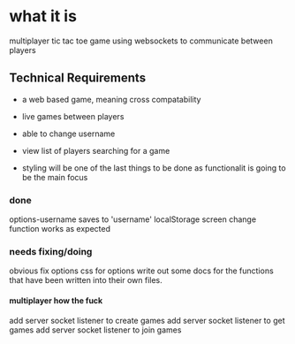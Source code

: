 
# what it is
multiplayer tic tac toe game using websockets to communicate between players


## Technical Requirements

 - a web based game, meaning cross compatability
 - live games between players 
 - able to change username 
 - view list of players searching for a game 
 

 - styling will be one of the last things to be done as functionalit is going to be the main focus
### done
options-username saves to 'username' localStorage
screen change function works as expected

 ### needs fixing/doing
obvious
fix options css for options
write out some docs for the functions that have been written into their own files.


#### multiplayer how the fuck 
add server socket listener to create games
add server socket listener to get games
add server socket listener to join games

